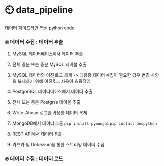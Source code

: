 # ⏲️ data_pipeline
데이터 파이프라인 핵심 python code

### :fire: 데이터 수집 : 데이터 추출



1. MySQL 데이터베이스에서 데이터 추출

2. 전체 증분 또는 증분 MySQL 테이블 추출

3. MySQL 데이터의 이진 로그 복제
 -> 대용량 데이터 수집이 필요한 경우 변경 사항을 복제하기 위해 이진로그 사용이 효율적임
 
4. PostgreSQL 데이터베이스에서 데이터 추출

5. 전체 또는 증분 Postgres 테이블 추출

6. Write-Ahead 로그를 사용한 데이터 복제

7. MongoDB에서 데이터 추출
   `pip install pymongo1`
   `pip install dnspython`

9. REST API에서 데이터 추출

10. 카프카 및 Debezium을 통한 스트리밍 데이터 수집

### :fire: 데이터 수집 : 데이터 로드
